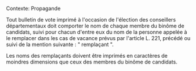 Contexte: Propagande

Tout bulletin de vote imprimé à l'occasion de l'élection des conseillers départementaux doit comporter le nom de chaque membre du binôme de candidats, suivi pour chacun d'entre eux du nom de la personne appelée à le remplacer dans les cas de vacance prévus par l'article L. 221, précédé ou suivi de la mention suivante : " remplaçant ".

Les noms des remplaçants doivent être imprimés en caractères de moindres dimensions que ceux des membres du binôme de candidats.